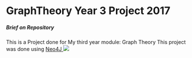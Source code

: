 # GraphTheory Year 3 Project 2017

<h5>Brief on Repository</h5>
This is a Project done for My third year module: Graph Theory 
This project was done using <a href="https://neo4j.com/"> Neo4J </a>


<img src="\GraphTheory\GraphScreen.png"/>